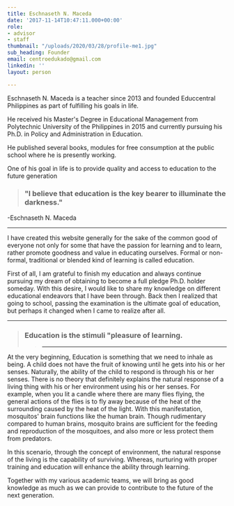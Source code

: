 ```yaml
---
title: Eschnaseth N. Maceda
date: '2017-11-14T10:47:11.000+00:00'
role:
- advisor
- staff
thumbnail: "/uploads/2020/03/28/profile-me1.jpg"
sub_heading: Founder
email: centroedukado@gmail.com
linkedin: ''
layout: person

---
```

Eschnaseth N. Maceda is a teacher since 2013 and founded Educcentral Philippines as part of fulfilling his goals in life.

He received his Master's Degree in Educational Management from Polytechnic University of the Philippines in 2015 and currently pursuing his Ph.D. in Policy and Administration in Education.

He published several books, modules for free consumption at the public school where he is presently working.

One of his goal in life is to provide quality and access to education to the future generation

> ### "I believe that education is the key bearer to illuminate the darkness."

\-Eschnaseth N. Maceda

***

I have created this website generally for the sake of the common good of everyone not only for some that have the passion for learning and to learn, rather promote goodness and value in educating ourselves. Formal or non-formal, traditional or blended kind of learning is called education.

First of all, I am grateful to finish my education and always continue pursuing my dream of obtaining to become a full pledge Ph.D. holder someday.  With this desire, I would like to share my knowledge on different educational endeavors that I have been through. Back then I realized that going to school, passing the examination is the ultimate goal of education, but perhaps it changed when I came to realize after all.  

***

> ### Education is the stimuli "pleasure of learning.
>
> > ***

At the very beginning, Education is something that we need to inhale as being.  A child does not have the fruit of knowing until he gets into his or her senses.  Naturally, the ability of the child to respond is through his or her senses.  There is no theory that definitely explains the natural response of a living thing with his or her environment using his or her senses.  For example, when you lit a candle where there are many flies flying, the general actions of the flies is to fly away because of the heat of the surrounding caused by the heat of the light.  With this manifestation, mosquitos' brain functions like the human brain. Though rudimentary compared to human brains, mosquito brains are sufficient for the feeding and reproduction of the mosquitoes, and also more or less protect them from predators.

In this scenario, through the concept of environment, the natural response of the living is the capability of surviving. Whereas, nurturing with proper training and education will enhance the ability through learning.

Together with my various academic teams, we will bring as good knowledge as much as we can provide to contribute to the future of the next generation.